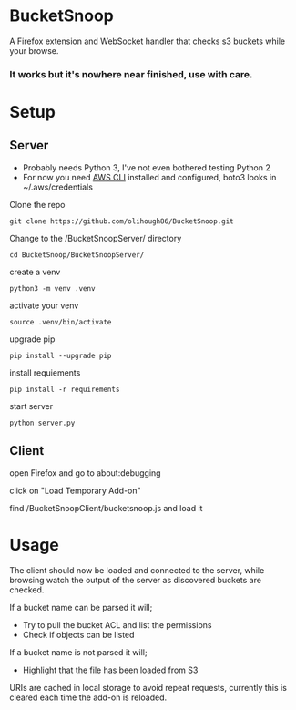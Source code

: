 # BucketSnoop
A Firefox extension and WebSocket handler that checks s3 buckets while your browse.

### It works but it's nowhere near finished, use with care.

# Setup
## Server

* Probably needs Python 3, I've not even bothered testing Python 2
* For now you need [AWS CLI](https://aws.amazon.com/cli/) installed and configured, boto3 looks in ~/.aws/credentials 

Clone the repo

```
git clone https://github.com/olihough86/BucketSnoop.git
```

Change to the /BucketSnoopServer/ directory

```
cd BucketSnoop/BucketSnoopServer/
```

create a venv

```
python3 -m venv .venv
```
activate your venv 

```
source .venv/bin/activate
```
upgrade pip

```
pip install --upgrade pip
```
install requiements 
```
pip install -r requirements
```
start server 

```
python server.py 
```


## Client
open Firefox and go to about:debugging

click on "Load Temporary Add-on"

find /BucketSnoopClient/bucketsnoop.js and load it

# Usage

The client should now be loaded and connected to the server, while browsing watch the output of the server as discovered buckets are checked.

If a bucket name can be parsed it will;

* Try to pull the bucket ACL and list the permissions
* Check if objects can be listed

If a bucket name is not parsed it will;

* Highlight that the file has been loaded from S3

URIs are cached in local storage to avoid repeat requests, currently this is cleared each time the add-on is reloaded.
